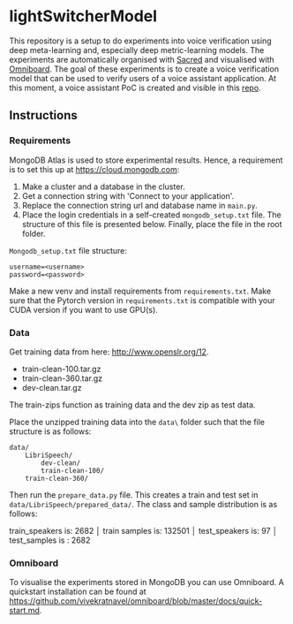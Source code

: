 # lightSwitcherModel

This repository is a setup to do experiments into voice verification using deep meta-learning and, especially deep metric-learning models. The experiments are automatically organised with [Sacred](https://github.com/IDSIA/sacred) and visualised with [Omniboard](https://github.com/vivekratnavel/omniboard). The goal of these experiments is to create a voice verification model that can be used to verify users of a voice assistant application. At this moment, a voice assistant PoC is created and visible in this [repo](https://github.com/mdeblaauw/lightSwitcher).

## Instructions

### Requirements
MongoDB Atlas is used to store experimental results. Hence, a requirement is to set this up at <https://cloud.mongodb.com>:

1. Make a cluster and a database in the cluster.
2. Get a connection string with 'Connect to your application'.
3. Replace the connection string url and database name in `main.py`.
4. Place the login credentials in a self-created `mongodb_setup.txt` file. The structure of this file is presented below. Finally, place the file in the root folder.

`Mongodb_setup.txt` file structure:
```
username=<username>
password=<password>
```

Make a new venv and install requirements from `requirements.txt`. Make sure that the Pytorch version in `requirements.txt` is compatible with your CUDA version if you want to use GPU(s).

### Data

Get training data from here: <http://www.openslr.org/12>.

* train-clean-100.tar.gz
* train-clean-360.tar.gz
* dev-clean.tar.gz

The train-zips function as training data and the dev zip as test data.

Place the unzipped training data into the `data\` folder such that the file structure is as follows:

```
data/
    LibriSpeech/
        dev-clean/
        train-clean-100/
	train-clean-360/
```

Then run the `prepare_data.py` file. This creates a train and test set in `data/LibriSpeech/prepared_data/`. The class and sample distribution is as follows:

train_speakers is: 2682                                                                                                  │
train samples is: 132501                                                                                                 │
test_speakers is: 97                                                                                                     │
test_samples is : 2682  

### Omniboard

To visualise the experiments stored in MongoDB you can use Omniboard. A quickstart installation can be found at <https://github.com/vivekratnavel/omniboard/blob/master/docs/quick-start.md>.

